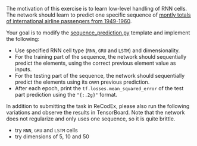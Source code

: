 The motivation of this exercise is to learn low-level handling of RNN cells. The network
should learn to predict one specific sequence of
[montly totals of international airline passengers from 1949-1960](https://github.com/ufal/npfl114/tree/master/labs/01/international-airline-passengers.tsv).

Your goal is to modify the
[sequence_prediction.py](https://github.com/ufal/npfl114/tree/master/labs/07/sequence_prediction.py)
template and implement the following:
- Use specified RNN cell type (`RNN`, `GRU` and `LSTM`) and dimensionality.
- For the training part of the sequence, the network should sequentially
  predict the elements, using the correct previous element value as inputs.
- For the testing part of the sequence, the network should sequentially predict
  the elements using its own previous prediction.
- After each epoch, print the `tf.losses.mean_squared_error` of the test part
  prediction using the `"{:.2g}"` format.

In addition to submitting the task in ReCodEx, please also run the following
variations and observe the results in TensorBoard. Note that the network does
not regularize and only uses one sequence, so it is quite brittle.
- try `RNN`, `GRU` and `LSTM` cells
- try dimensions of 5, 10 and 50
